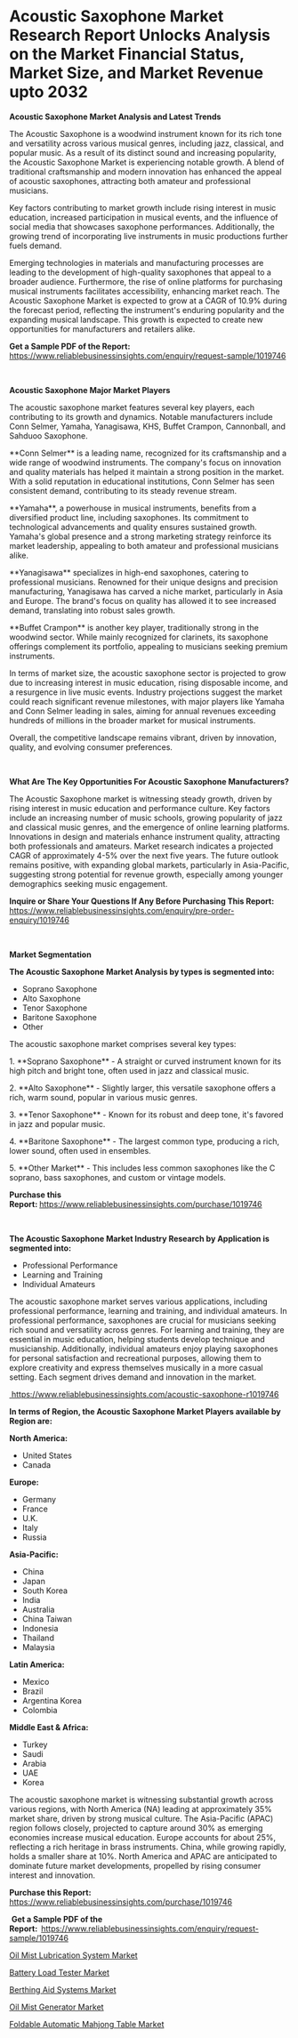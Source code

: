 <p><h1>Acoustic Saxophone Market Research Report Unlocks Analysis on the Market Financial Status, Market Size, and Market Revenue upto 2032</h1></p><p><strong>Acoustic Saxophone Market Analysis and Latest Trends</strong></p>
<p><p>The Acoustic Saxophone is a woodwind instrument known for its rich tone and versatility across various musical genres, including jazz, classical, and popular music. As a result of its distinct sound and increasing popularity, the Acoustic Saxophone Market is experiencing notable growth. A blend of traditional craftsmanship and modern innovation has enhanced the appeal of acoustic saxophones, attracting both amateur and professional musicians. </p><p>Key factors contributing to market growth include rising interest in music education, increased participation in musical events, and the influence of social media that showcases saxophone performances. Additionally, the growing trend of incorporating live instruments in music productions further fuels demand. </p><p>Emerging technologies in materials and manufacturing processes are leading to the development of high-quality saxophones that appeal to a broader audience. Furthermore, the rise of online platforms for purchasing musical instruments facilitates accessibility, enhancing market reach. The Acoustic Saxophone Market is expected to grow at a CAGR of 10.9% during the forecast period, reflecting the instrument's enduring popularity and the expanding musical landscape. This growth is expected to create new opportunities for manufacturers and retailers alike.</p></p>
<p><strong>Get a Sample PDF of the Report:&nbsp;</strong> <a href="https://www.reliablebusinessinsights.com/enquiry/request-sample/1019746?utm_campaign=1138&utm_medium=2&utm_source=Github&utm_content=ia&utm_term=10042025&utm_id=acoustic-saxophone">https://www.reliablebusinessinsights.com/enquiry/request-sample/1019746</a></p>
<p>&nbsp;</p>
<p><strong>Acoustic Saxophone Major Market Players</strong></p>
<p><p>The acoustic saxophone market features several key players, each contributing to its growth and dynamics. Notable manufacturers include Conn Selmer, Yamaha, Yanagisawa, KHS, Buffet Crampon, Cannonball, and Sahduoo Saxophone.</p><p>**Conn Selmer** is a leading name, recognized for its craftsmanship and a wide range of woodwind instruments. The company's focus on innovation and quality materials has helped it maintain a strong position in the market. With a solid reputation in educational institutions, Conn Selmer has seen consistent demand, contributing to its steady revenue stream.</p><p>**Yamaha**, a powerhouse in musical instruments, benefits from a diversified product line, including saxophones. Its commitment to technological advancements and quality ensures sustained growth. Yamaha's global presence and a strong marketing strategy reinforce its market leadership, appealing to both amateur and professional musicians alike.</p><p>**Yanagisawa** specializes in high-end saxophones, catering to professional musicians. Renowned for their unique designs and precision manufacturing, Yanagisawa has carved a niche market, particularly in Asia and Europe. The brand's focus on quality has allowed it to see increased demand, translating into robust sales growth.</p><p>**Buffet Crampon** is another key player, traditionally strong in the woodwind sector. While mainly recognized for clarinets, its saxophone offerings complement its portfolio, appealing to musicians seeking premium instruments.</p><p>In terms of market size, the acoustic saxophone sector is projected to grow due to increasing interest in music education, rising disposable income, and a resurgence in live music events. Industry projections suggest the market could reach significant revenue milestones, with major players like Yamaha and Conn Selmer leading in sales, aiming for annual revenues exceeding hundreds of millions in the broader market for musical instruments.</p><p>Overall, the competitive landscape remains vibrant, driven by innovation, quality, and evolving consumer preferences.</p></p>
<p>&nbsp;</p>
<p><strong>What Are The Key Opportunities For Acoustic Saxophone Manufacturers?</strong></p>
<p><p>The Acoustic Saxophone market is witnessing steady growth, driven by rising interest in music education and performance culture. Key factors include an increasing number of music schools, growing popularity of jazz and classical music genres, and the emergence of online learning platforms. Innovations in design and materials enhance instrument quality, attracting both professionals and amateurs. Market research indicates a projected CAGR of approximately 4-5% over the next five years. The future outlook remains positive, with expanding global markets, particularly in Asia-Pacific, suggesting strong potential for revenue growth, especially among younger demographics seeking music engagement.</p></p>
<p><strong>Inquire or Share Your Questions If Any Before Purchasing This Report:</strong> <a href="https://www.reliablebusinessinsights.com/enquiry/pre-order-enquiry/1019746?utm_campaign=1138&utm_medium=2&utm_source=Github&utm_content=ia&utm_term=10042025&utm_id=acoustic-saxophone">https://www.reliablebusinessinsights.com/enquiry/pre-order-enquiry/1019746</a></p>
<p>&nbsp;</p>
<p><strong>Market Segmentation</strong></p>
<p><strong>The Acoustic Saxophone Market Analysis by types is segmented into:</strong></p>
<p><ul><li>Soprano Saxophone</li><li>Alto Saxophone</li><li>Tenor Saxophone</li><li>Baritone Saxophone</li><li>Other</li></ul></p>
<p><p>The acoustic saxophone market comprises several key types: </p><p>1. **Soprano Saxophone** - A straight or curved instrument known for its high pitch and bright tone, often used in jazz and classical music.</p><p>2. **Alto Saxophone** - Slightly larger, this versatile saxophone offers a rich, warm sound, popular in various music genres.</p><p>3. **Tenor Saxophone** - Known for its robust and deep tone, it's favored in jazz and popular music.</p><p>4. **Baritone Saxophone** - The largest common type, producing a rich, lower sound, often used in ensembles.</p><p>5. **Other Market** - This includes less common saxophones like the C soprano, bass saxophones, and custom or vintage models.</p></p>
<p><strong>Purchase this Report:&nbsp;</strong><a href="https://www.reliablebusinessinsights.com/purchase/1019746?utm_campaign=1138&utm_medium=2&utm_source=Github&utm_content=ia&utm_term=10042025&utm_id=acoustic-saxophone">https://www.reliablebusinessinsights.com/purchase/1019746</a></p>
<p>&nbsp;</p>
<p><strong>The Acoustic Saxophone Market Industry Research by Application is segmented into:</strong></p>
<p><ul><li>Professional Performance</li><li>Learning and Training</li><li>Individual Amateurs</li></ul></p>
<p><p>The acoustic saxophone market serves various applications, including professional performance, learning and training, and individual amateurs. In professional performance, saxophones are crucial for musicians seeking rich sound and versatility across genres. For learning and training, they are essential in music education, helping students develop technique and musicianship. Additionally, individual amateurs enjoy playing saxophones for personal satisfaction and recreational purposes, allowing them to explore creativity and express themselves musically in a more casual setting. Each segment drives demand and innovation in the market.</p></p>
<p><a href="https://www.reliablebusinessinsights.com/acoustic-saxophone-r1019746?utm_campaign=1138&utm_medium=2&utm_source=Github&utm_content=ia&utm_term=10042025&utm_id=acoustic-saxophone">&nbsp;https://www.reliablebusinessinsights.com/acoustic-saxophone-r1019746</a></p>
<p><strong>In terms of Region, the Acoustic Saxophone Market Players available by Region are:</strong></p>
<p>
    <p> <strong> North America: </strong>
        <ul>
            <li>United States</li>
            <li>Canada</li>
        </ul>
        </p> 
    <p> <strong> Europe: </strong>
        <ul>
            <li>Germany</li>
            <li>France</li>
            <li>U.K.</li>
            <li>Italy</li>
            <li>Russia</li>
        </ul>
        </p> 
    <p> <strong> Asia-Pacific: </strong>
        <ul>
            <li>China</li>
            <li>Japan</li>
            <li>South Korea</li>
            <li>India</li>
            <li>Australia</li>
            <li>China Taiwan</li>
            <li>Indonesia</li>
            <li>Thailand</li>
            <li>Malaysia</li>
        </ul>
        </p> 
    <p> <strong> Latin America: </strong>
        <ul>
            <li>Mexico</li>
            <li>Brazil</li>
            <li>Argentina Korea</li>
            <li>Colombia</li>
        </ul>
        </p> 
    <p> <strong> Middle East & Africa: </strong>
        <ul>
            <li>Turkey</li>
            <li>Saudi</li>
            <li>Arabia</li>
            <li>UAE</li>
            <li>Korea</li>
        </ul>
    </p>
    </p>
<p><p>The acoustic saxophone market is witnessing substantial growth across various regions, with North America (NA) leading at approximately 35% market share, driven by strong musical culture. The Asia-Pacific (APAC) region follows closely, projected to capture around 30% as emerging economies increase musical education. Europe accounts for about 25%, reflecting a rich heritage in brass instruments. China, while growing rapidly, holds a smaller share at 10%. North America and APAC are anticipated to dominate future market developments, propelled by rising consumer interest and innovation.</p></p>
<p><strong>Purchase this Report: </strong><a href="https://www.reliablebusinessinsights.com/purchase/1019746?utm_campaign=1138&utm_medium=2&utm_source=Github&utm_content=ia&utm_term=10042025&utm_id=acoustic-saxophone">https://www.reliablebusinessinsights.com/purchase/1019746</a></p>
<p>&nbsp;<strong>Get a Sample PDF of the Report:&nbsp;&nbsp;</strong><a href="https://www.reliablebusinessinsights.com/enquiry/request-sample/1019746?utm_campaign=1138&utm_medium=2&utm_source=Github&utm_content=ia&utm_term=10042025&utm_id=acoustic-saxophone">https://www.reliablebusinessinsights.com/enquiry/request-sample/1019746</a></p>
<p><strong></strong></p>
<p><p><a href="https://github.com/AshrafKhan865/Market-Research-Report-List-2/blob/main/oil-mist-lubrication-system-market.md?utm_campaign=1138&utm_medium=2&utm_source=Github&utm_content=ia&utm_term=10042025&utm_id=acoustic-saxophone">Oil Mist Lubrication System Market</a></p><p><a href="https://github.com/ilonaenterline65/Market-Research-Report-List-1/blob/main/battery-load-tester-market.md?utm_campaign=1138&utm_medium=2&utm_source=Github&utm_content=ia&utm_term=10042025&utm_id=acoustic-saxophone">Battery Load Tester Market</a></p><p><a href="https://github.com/bmorecock/Market-Research-Report-List-6/blob/main/berthing-aid-systems-market.md?utm_campaign=1138&utm_medium=2&utm_source=Github&utm_content=ia&utm_term=10042025&utm_id=acoustic-saxophone">Berthing Aid Systems Market</a></p><p><a href="https://github.com/gullattedenna/Market-Research-Report-List-1/blob/main/oil-mist-generator-market.md?utm_campaign=1138&utm_medium=2&utm_source=Github&utm_content=ia&utm_term=10042025&utm_id=acoustic-saxophone">Oil Mist Generator Market</a></p><p><a href="https://github.com/chungwimbu4/Market-Research-Report-List-1/blob/main/foldable-automatic-mahjong-table-market.md?utm_campaign=1138&utm_medium=2&utm_source=Github&utm_content=ia&utm_term=10042025&utm_id=acoustic-saxophone">Foldable Automatic Mahjong Table Market</a></p></p>